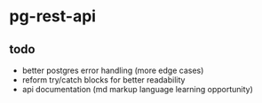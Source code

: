 # pg-rest-api

## todo

- better postgres error handling (more edge cases)
- reform try/catch blocks for better readability
- api documentation (md markup language learning opportunity)
